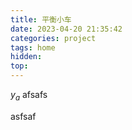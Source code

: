 ```yaml
---
title: 平衡小车
date: 2023-04-20 21:35:42
categories: project
tags: home
hidden: 
top: 
---
```


$y_a$
afsafs

<!--more-->

asfsaf